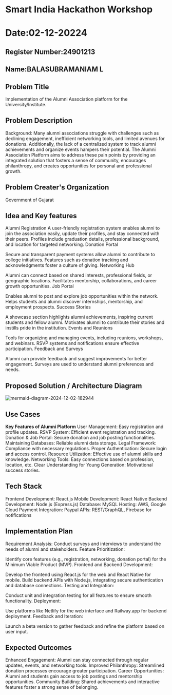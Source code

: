 # Smart India Hackathon Workshop
# Date:02-12-20224
## Register Number:24901213
## Name:BALASUBRAMANIAM L
## Problem Title
Implementation of the Alumni Association platform for the University/Institute.
## Problem Description
Background: Many alumni associations struggle with challenges such as declining engagement, inefficient networking tools, and limited avenues for donations. Additionally, the lack of a centralized system to track alumni achievements and organize events hampers their potential. The Alumni Association Platform aims to address these pain points by providing an integrated solution that fosters a sense of community, encourages philanthropy, and creates opportunities for personal and professional growth.

## Problem Creater's Organization
Government of Gujarat

## Idea and Key features

Alumni Registration
A user-friendly registration system enables alumni to join the association easily, update their profiles, and stay connected with their peers.
Profiles include graduation details, professional background, and location for targeted networking.
Donation Portal

Secure and transparent payment systems allow alumni to contribute to college initiatives.
Features such as donation tracking and acknowledgments foster a culture of giving.
Networking Hub

Alumni can connect based on shared interests, professional fields, or geographic locations.
Facilitates mentorship, collaborations, and career growth opportunities.
Job Portal

Enables alumni to post and explore job opportunities within the network.
Helps students and alumni discover internships, mentorship, and employment prospects.
Success Stories

A showcase section highlights alumni achievements, inspiring current students and fellow alumni.
Motivates alumni to contribute their stories and instills pride in the institution.
Events and Reunions

Tools for organizing and managing events, including reunions, workshops, and webinars.
RSVP systems and notifications ensure effective participation.
Feedback and Surveys

Alumni can provide feedback and suggest improvements for better engagement.
Surveys are used to understand alumni preferences and needs.


## Proposed Solution / Architecture Diagram

![mermaid-diagram-2024-12-02-182944](https://github.com/user-attachments/assets/aa43a44c-320b-4847-8e21-2c00bd6f9f3a)


## Use Cases
**Key Features of Alumni Platform**
User Management: Easy registration and profile updates.
RSVP System: Efficient event registration and tracking.
Donation & Job Portal: Secure donation and job posting functionalities.
Maintaining Databases: Reliable alumni data storage.
Legal Framework: Compliance with necessary regulations.
Proper Authentication: Secure login and access control.
Resource Utilization: Effective use of alumni skills and knowledge.
Networking Tools: Easy connections based on profession, location, etc.
Clear Understanding for Young Generation: Motivational success stories.


## Tech Stack
Frontend Development: React.js
Mobile Development: React Native
Backend Development: Node.js (Express.js)
Database: MySQL
Hosting: AWS, Google Cloud
Payment Integration: Paypal
APIs: REST/GraphQL, Firebase for notifications

## Implementation Plan
Requirement Analysis:
Conduct surveys and interviews to understand the needs of alumni and stakeholders.
Feature Prioritization:

Identify core features (e.g., registration, networking, donation portal) for the Minimum Viable Product (MVP).
Frontend and Backend Development:

Develop the frontend using React.js for the web and React Native for mobile.
Build backend APIs with Node.js, integrating secure authentication and database connections.
Testing and Integration:

Conduct unit and integration testing for all features to ensure smooth functionality.
Deployment:

Use platforms like Netlify for the web interface and Railway.app for backend deployment.
Feedback and Iteration:

Launch a beta version to gather feedback and refine the platform based on user input.

## Expected Outcomes
Enhanced Engagement: Alumni can stay connected through regular updates, events, and networking tools.
Improved Philanthropy: Streamlined donation processes encourage greater participation.
Career Opportunities: Alumni and students gain access to job postings and mentorship opportunities.
Community Building: Shared achievements and interactive features foster a strong sense of belonging.

